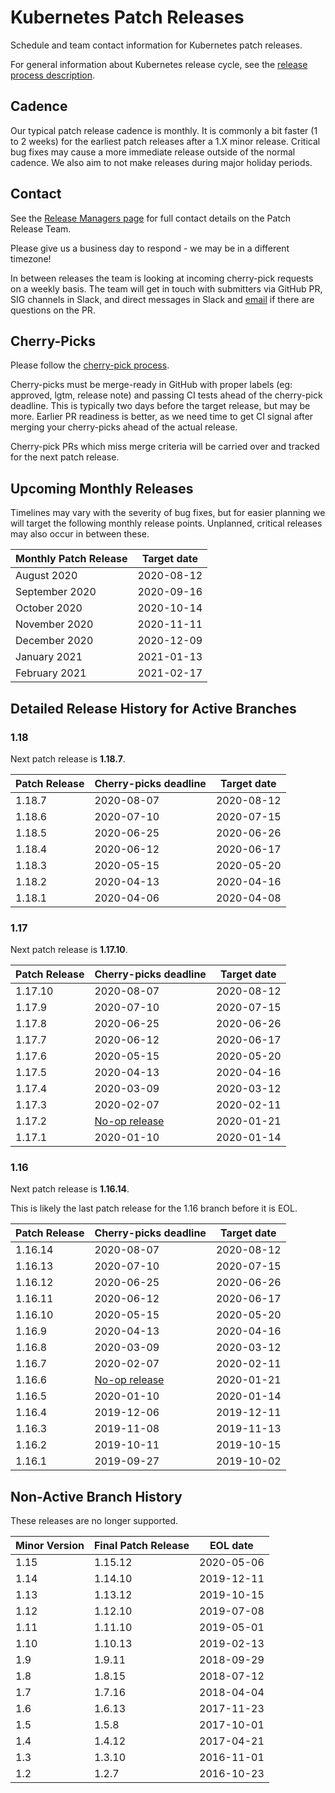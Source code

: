 # Kubernetes Patch Releases

Schedule and team contact information for Kubernetes patch releases.

For general information about Kubernetes release cycle, see the
[release process description].

## Cadence

Our typical patch release cadence is monthly.  It is
commonly a bit faster (1 to 2 weeks) for the earliest patch releases
after a 1.X minor release.  Critical bug fixes may cause a more
immediate release outside of the normal cadence.  We also aim to not make
releases during major holiday periods.

## Contact

See the [Release Managers page][release-managers] for full contact details on the Patch Release Team.

Please give us a business day to respond - we may be in a different timezone!

In between releases the team is looking at incoming cherry-pick
requests on a weekly basis.  The team will get in touch with
submitters via GitHub PR, SIG channels in Slack, and direct messages
in Slack and [email](mailto:release-managers-private@kubernetes.io)
if there are questions on the PR.

## Cherry-Picks

Please follow the [cherry-pick process].

Cherry-picks must be merge-ready in GitHub with proper labels (eg:
approved, lgtm, release note) and passing CI tests ahead of the
cherry-pick deadline.  This is typically two days before the target
release, but may be more.  Earlier PR readiness is better, as we
need time to get CI signal after merging your cherry-picks ahead
of the actual release.

Cherry-pick PRs which miss merge criteria will be carried over and tracked
for the next patch release.

## Upcoming Monthly Releases

Timelines may vary with the severity of bug fixes, but for easier planning we
will target the following monthly release points.  Unplanned, critical
releases may also occur in between these.

| Monthly Patch Release | Target date |
|----------------------|-------------|
| August 2020 | 2020-08-12 |
| September 2020 | 2020-09-16 |
| October 2020 | 2020-10-14 |
| November 2020 | 2020-11-11 |
| December 2020 | 2020-12-09 |
| January 2021 | 2021-01-13 |
| February 2021 | 2021-02-17 |

## Detailed Release History for Active Branches

### 1.18

Next patch release is **1.18.7**.

| Patch Release | Cherry-picks deadline | Target date |
| --- | --- | --- |
| 1.18.7 | 2020-08-07 | 2020-08-12 |
| 1.18.6 | 2020-07-10 | 2020-07-15 |
| 1.18.5 | 2020-06-25 | 2020-06-26 |
| 1.18.4 | 2020-06-12 | 2020-06-17 |
| 1.18.3 | 2020-05-15 | 2020-05-20 |
| 1.18.2 | 2020-04-13 | 2020-04-16 |
| 1.18.1 | 2020-04-06 | 2020-04-08 |

### 1.17

Next patch release is **1.17.10**.

| Patch Release | Cherry-picks deadline | Target date |
| --- | --- | --- |
| 1.17.10 | 2020-08-07 | 2020-08-12 |
| 1.17.9 | 2020-07-10 | 2020-07-15 |
| 1.17.8 | 2020-06-25 | 2020-06-26 |
| 1.17.7 | 2020-06-12 | 2020-06-17 |
| 1.17.6 | 2020-05-15 | 2020-05-20 |
| 1.17.5 | 2020-04-13 | 2020-04-16 |
| 1.17.4 | 2020-03-09 | 2020-03-12 |
| 1.17.3 | 2020-02-07 | 2020-02-11 |
| 1.17.2 | [No-op release](https://groups.google.com/d/topic/kubernetes-dev/Mhpx-loSBns/discussion) | 2020-01-21 |
| 1.17.1 | 2020-01-10 | 2020-01-14 |

### 1.16

Next patch release is **1.16.14**.

This is likely the last patch release for the 1.16 branch before it is EOL.

| Patch Release | Cherry-picks deadline | Target date |
| --- | --- | --- |
| 1.16.14 | 2020-08-07 | 2020-08-12 |
| 1.16.13 | 2020-07-10 | 2020-07-15 |
| 1.16.12 | 2020-06-25 | 2020-06-26 |
| 1.16.11 | 2020-06-12 | 2020-06-17 |
| 1.16.10 | 2020-05-15 | 2020-05-20 |
| 1.16.9 | 2020-04-13 | 2020-04-16 |
| 1.16.8 | 2020-03-09 | 2020-03-12 |
| 1.16.7 | 2020-02-07 | 2020-02-11 |
| 1.16.6 | [No-op release](https://groups.google.com/d/topic/kubernetes-dev/Mhpx-loSBns/discussion) | 2020-01-21 |
| 1.16.5 | 2020-01-10 | 2020-01-14 |
| 1.16.4 | 2019-12-06 | 2019-12-11 |
| 1.16.3 | 2019-11-08 | 2019-11-13 |
| 1.16.2 | 2019-10-11 | 2019-10-15 |
| 1.16.1 | 2019-09-27 | 2019-10-02 |

## Non-Active Branch History

These releases are no longer supported.

| Minor Version | Final Patch Release | EOL date |
| --- | --- | --- |
| 1.15 | 1.15.12 | 2020-05-06 |
| 1.14 | 1.14.10 | 2019-12-11 |
| 1.13 | 1.13.12 | 2019-10-15 |
| 1.12 | 1.12.10 | 2019-07-08 |
| 1.11 | 1.11.10 | 2019-05-01 |
| 1.10 | 1.10.13 | 2019-02-13 |
| 1.9  | 1.9.11  | 2018-09-29 |
| 1.8  | 1.8.15  | 2018-07-12 |
| 1.7  | 1.7.16  | 2018-04-04 |
| 1.6  | 1.6.13  | 2017-11-23 |
| 1.5  | 1.5.8   | 2017-10-01 |
| 1.4  | 1.4.12  | 2017-04-21 |
| 1.3  | 1.3.10  | 2016-11-01 |
| 1.2  | 1.2.7   | 2016-10-23 |

[cherry-pick process]: https://git.k8s.io/community/contributors/devel/sig-release/cherry-picks.md
[release-managers]: /release-managers.md
[release process description]: https://git.k8s.io/community/contributors/devel/sig-release/release.md
